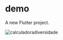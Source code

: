 # demo

A new Flutter project.

![calculadoradiversidade](https://github.com/analaurasantos06/CalculadoraDiversidade/assets/133895161/16be5f51-4af8-4d75-b18a-f9d6d76df410)
